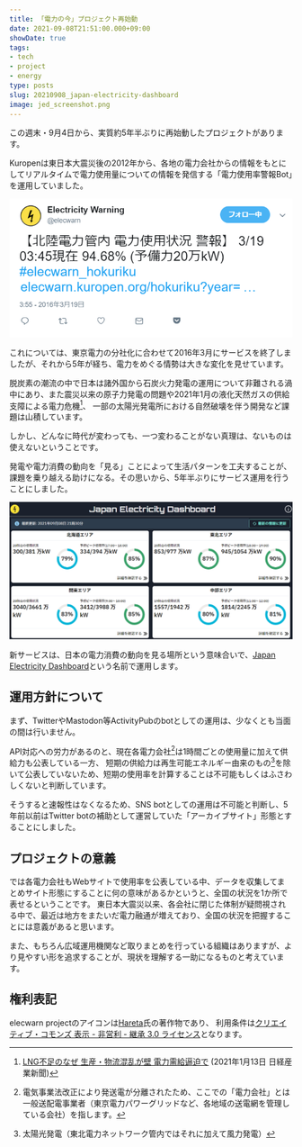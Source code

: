 ```yaml
---
title: 「電力の今」プロジェクト再始動
date: 2021-09-08T21:51:00.000+09:00
showDate: true
tags:
- tech
- project
- energy
type: posts
slug: 20210908_japan-electricity-dashboard
image: jed_screenshot.png
---
```

この週末・9月4日から、実質約5年半ぶりに再始動したプロジェクトがあります。

Kuropenは東日本大震災後の2012年から、各地の電力会社からの情報をもとにしてリアルタイムで電力使用量についての情報を発信する「電力使用率警報Bot」を運用していました。

![Twitter botとして運用されていた時代](./elecwarn_in_twitter.png)

これについては、東京電力の分社化に合わせて2016年3月にサービスを終了しましたが、それから5年が経ち、電力をめぐる情勢は大きな変化を見せています。

脱炭素の潮流の中で日本は諸外国から石炭火力発電の運用について非難される渦中にあり、また震災以来の原子力発電の問題や2021年1月の液化天然ガスの供給支障による電力危機[^1]、
一部の太陽光発電所における自然破壊を伴う開発など課題は山積しています。

[^1]: [LNG不足のなぜ 生産・物流混乱が壁 電力需給逼迫で](https://www.nikkei.com/article/DGXZQODZ129VO0S1A110C2000000/) (2021年1月13日 日経産業新聞)

しかし、どんなに時代が変わっても、一つ変わることがない真理は、ないものは使えないということです。

発電や電力消費の動向を「見る」ことによって生活パターンを工夫することが、課題を乗り越える助けになる。その思いから、5年半ぶりにサービス運用を行うことにしました。

![新サービスのスクリーンショット](./jed_screenshot.png)

新サービスは、日本の電力消費の動向を見る場所という意味合いで、[Japan Electricity Dashboard](https://jed.kuropen.org/)という名前で運用します。

## 運用方針について
まず、TwitterやMastodon等ActivityPubのbotとしての運用は、少なくとも当面の間は行いません。

API対応への労力があるのと、現在各電力会社[^2]は1時間ごとの使用量に加えて供給力も公表している一方、
短期の供給力は再生可能エネルギー由来のもの[^3]を除いて公表していないため、短期の使用率を計算することは不可能もしくはふさわしくないと判断しています。

[^2]: 電気事業法改正により発送電が分離されたため、ここでの「電力会社」とは一般送配電事業者（東京電力パワーグリッドなど、各地域の送電網を管理している会社）を指します。
[^3]: 太陽光発電（東北電力ネットワーク管内ではそれに加えて風力発電）

そうすると速報性はなくなるため、SNS botとしての運用は不可能と判断し、5年前以前はTwitter botの補助として運営していた「アーカイブサイト」形態とすることにしました。

## プロジェクトの意義
では各電力会社もWebサイトで使用率を公表している中、データを収集してまとめサイト形態にすることに何の意味があるかというと、全国の状況を1か所で表せるということです。
東日本大震災以来、各会社に閉じた体制が疑問視される中で、最近は地方をまたいだ電力融通が増えており、全国の状況を把握することには意義があると思います。

また、もちろん広域運用機関など取りまとめを行っている組織はありますが、より見やすい形を追求することが、現状を理解する一助になるものと考えています。

## 権利表記
elecwarn projectのアイコンは[Hareta](https://twitter.com/haretter)氏の著作物であり、
利用条件は[クリエイティブ・コモンズ 表示 - 非営利 - 継承 3.0 ライセンス](https://creativecommons.org/licenses/by-nc-sa/3.0/deed.ja)となります。
